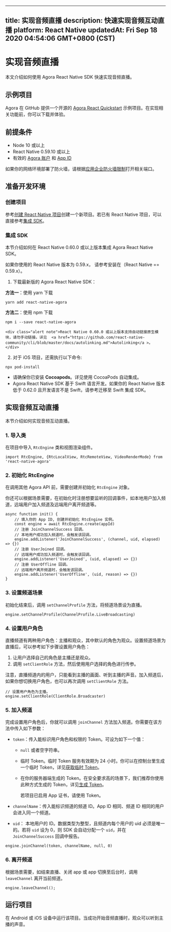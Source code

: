 
---
title: 实现音频直播
description: 快速实现音频互动直播
platform: React Native
updatedAt: Fri Sep 18 2020 04:54:06 GMT+0800 (CST)
---
# 实现音频直播
本文介绍如何使用 Agora React Native SDK 快速实现音频直播。

## 示例项目

Agora 在 GitHub 提供一个开源的 [Agora React Quickstart](https://github.com/AgoraIO-Community/Agora-RN-Quickstart) 示例项目。在实现相关功能前，你可以下载并体验。

## 前提条件

- Node 10 或以上
- React Native 0.59.10 或以上
- 有效的 [Agora 账户](https://docs.agora.io/cn/Agora%20Platform/sign_in_and_sign_up) 和 [App ID](https://docs.agora.io/cn/Agora%20Platform/token?platform=All%20Platforms#getappid)

<div class="alert note">如果你的网络环境部署了防火墙，请根据<a href="https://docs.agora.io/cn/Agora%20Platform/firewall?platform=All%20Platforms">应用企业防火墙限制</a>打开相关端口。</div>


## 准备开发环境

### 创建项目

参考[创建 React Native 项目](https://reactnative.dev/docs/environment-setup)创建一个新项目。若已有 React Native 项目，可以直接参考<a href="#integration">集成 SDK</a>。

### 集成 SDK<a name="integration"></a>

本节介绍如何在 React Native 0.60.0 或以上版本集成 Agora React Native SDK。

<div class="alert note">如果你使用的 React Native 版本为 0.59.x， 请参考<a href="https://github.com/AgoraIO-Community/react-native-agora/blob/master/README.zh.md#安装在-react-native--059x">安装在（React Native == 0.59.x）</a >。</div>

1. 下载最新版的 Agora React Native SDK：

 **方法一**：使用 yarn 下载
```
yarn add react-native-agora
```

 **方法二**：使用 npm 下载
```
npm i --save react-native-agora
```

	<div class="alert note">React Native 0.60.0 或以上版本支持自动链接原生模块，请勿手动链接。详见  <a href="https://github.com/react-native-community/cli/blob/master/docs/autolinking.md">Autolinking</a >。</div>  

2. 对于 iOS 项目，还需执行以下命令:
```
npx pod-install
```

   <div class="alert note"><ul><li>请确保你已安装 <b>Cocoapods</b>。详见<a href="https://docs.agora.io/cn/Video/start_call_ios?platform=iOS#集成-sdk">使用 CocoaPods 自动集成</a >。</li><li>Agora React Native SDK 基于 Swift 语言开发。如果你的 React Native 版本低于 0.62.0 且开发语言不是 Swift，请参考<a href="https://github.com/AgoraIO-Community/react-native-agora/blob/master/docs/v3/installation.ios.md#step-1-migrating-to-swift">迁移至 Swift </a >集成 SDK。</li></ul></div>

   

## 实现音频互动直播

本节介绍如何实现音频互动直播。

### 1. 导入类

在项目中导入 `RtcEngine` 类和视图渲染组件。

```
import RtcEngine, {RtcLocalView, RtcRemoteView, VideoRenderMode} from 'react-native-agora'
```

### 2. 初始化 RtcEngine

在调用其他 Agora API 前，需要创建并初始化 `RtcEngine` 对象。

你还可以根据场景需要，在初始化时注册想要监听的回调事件，如本地用户加入频道，远端用户加入频道及远端用户离开频道等。

```
async function init() {
    // 填入你的 App ID, 创建并初始化 RtcEngine 实例。
    const engine = await RtcEngine.create(appId)
    // 注册 JoinChannelSuccess 回调。
    // 本地用户成功加入频道时，会触发该回调。
    engine.addListener('JoinChannelSuccess', (channel, uid, elapsed) => {})
    // 注册 UserJoined 回调。
    // 远端用户成功加入频道时，会触发该回调。
    engine.addListener('UserJoined', (uid, elapsed) => {})
    // 注册 UserOffline 回调。
    // 远端用户离开频道时，会触发该回调。
    engine.addListener('UserOffline', (uid, reason) => {})
}
```

### 3. 设置频道场景

初始化结束后，调用 `setChannelProfile` 方法，将频道场景设为直播。

```
engine.setChannelProfile(ChannelProfile.LiveBroadcasting)
```

### 4. 设置用户角色

直播频道有两种用户角色：主播和观众，其中默认的角色为观众。设置频道场景为直播后，可以参考如下步骤设置用户角色：

1. 让用户选择自己的角色是主播还是观众。
2. 调用 `setClientRole` 方法，然后使用用户选择的角色进行传参。

注意，直播频道内的用户，只能看到主播的画面、听到主播的声音。加入频道后，如果你想切换用户角色，也可以再次调用 `setClientRole` 方法。

```
// 设置用户角色为主播。
engine.setClientRole(ClientRole.Broadcaster)
```

### 5. 加入频道

完成设置用户角色后，你就可以调用 `joinChannel` 方法加入频道。你需要在该方法中传入如下参数：

- `token`：传入能标识用户角色和权限的 Token。可设为如下一个值：

  - `null` 或者空字符串。
  - 临时 Token。临时 Token 服务有效期为 24 小时。你可以在控制台里生成一个临时 Token，详见[获取临时 Token](https://docs.agora.io/cn/Agora%20Platform/token?platform=All%20Platforms#get-a-temporary-token)。
  - 在你的服务器端生成的 Token。在安全要求高的场景下，我们推荐你使用此种方式生成的 Token，详见[生成 Token](https://docs.agora.io/cn/Video/token_server)。
  
	 <div class="alert note">若项目已启用 App 证书，请使用 Token。</div>

- `channelName`：传入能标识频道的频道 ID。App ID 相同、频道 ID 相同的用户会进入同一个频道。

- `uid`： 本地用户的 ID。数据类型为整型，且频道内每个用户的 uid 必须是唯一的。若将 `uid` 设为 0，则 SDK 会自动分配一个 `uid`，并在 `JoinChannelSuccess` 回调中报告。

```
engine.joinChannel(token, channelName, null, 0)
```

### 6. 离开频道

根据场景需要，如结束直播、关闭 app 或 app 切换至后台时，调用 `leaveChannel` 离开当前频道。

```
engine.leaveChannel();
```

## 运行项目

在 Android 或 iOS 设备中运行该项目。当成功开始音频直播时，观众可以听到主播的声音。
